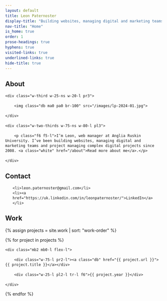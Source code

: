 ```yaml
---
layout: default
title: Leon Paternoster
display-title: "Building websites, managing digital and marketing teams and project managing complex digital projects since 2008."
nav-title: "Home"
is_home: true
order: 1
prose-headings: true
hyphens: true
visited-links: true
underlined-links: true
hide-title: true
---
```


## About

<div class="flex items-center mv3 pa3 bg-lightest-blue">

	<div class="w-third w-25-ns w-20-l pr3">

		<img class="db ma0 pa0 br-100" src="/images/lp-2024-01.jpg">

	</div>

	<div class="w-two-thirds w-75-ns w-80-l pl3">

		<p class="f6 f5-l">I’m Leon, web manager at Anglia Ruskin University. I’ve been building websites, managing digital and marketing teams and project managing complex digital projects since 2008. <a class="white" href="/about">Read more about me</a>.</p>

	</div>

</div>

## Contact

<ul class="list ph0">

	<li>leon.paternoster@gmail.com</li>
	<li><a href="https://uk.linkedin.com/in/leonpaternoster/">LinkedIn</a></li>

</ul>

## Work

<div class="mt3">

{% assign projects = site.work | sort: "work-order" %}

{% for project in projects %}

	<div class="mb2 mb0-l flex-l">

		<div class="w-75-l pr2-l"><a class="db" href="{{ project.url }}">{{ project.title }}</a></div>

		<div class="w-25-l pl2-l tr-l f6">{{ project.year }}</div>

	</div>

{% endfor %}

</div>